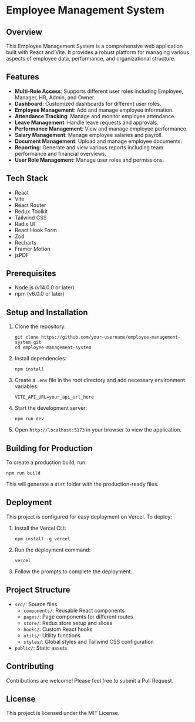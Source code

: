# Employee Management System

## Overview

This Employee Management System is a comprehensive web application built with React and Vite. It provides a robust platform for managing various aspects of employee data, performance, and organizational structure.

## Features

- **Multi-Role Access**: Supports different user roles including Employee, Manager, HR, Admin, and Owner.
- **Dashboard**: Customized dashboards for different user roles.
- **Employee Management**: Add and manage employee information.
- **Attendance Tracking**: Manage and monitor employee attendance.
- **Leave Management**: Handle leave requests and approvals.
- **Performance Management**: View and manage employee performance.
- **Salary Management**: Manage employee salaries and payroll.
- **Document Management**: Upload and manage employee documents.
- **Reporting**: Generate and view various reports including team performance and financial overviews.
- **User Role Management**: Manage user roles and permissions.

## Tech Stack

- React
- Vite
- React Router
- Redux Toolkit
- Tailwind CSS
- Radix UI
- React Hook Form
- Zod
- Recharts
- Framer Motion
- jsPDF

## Prerequisites

- Node.js (v14.0.0 or later)
- npm (v6.0.0 or later)

## Setup and Installation

1. Clone the repository:
   ```
   git clone https://github.com/your-username/employee-management-system.git
   cd employee-management-system
   ```

2. Install dependencies:
   ```
   npm install
   ```

3. Create a `.env` file in the root directory and add necessary environment variables:
   ```
   VITE_API_URL=your_api_url_here
   ```

4. Start the development server:
   ```
   npm run dev
   ```

5. Open `http://localhost:5173` in your browser to view the application.

## Building for Production

To create a production build, run:

```
npm run build
```

This will generate a `dist` folder with the production-ready files.

## Deployment

This project is configured for easy deployment on Vercel. To deploy:

1. Install the Vercel CLI:
   ```
   npm install -g vercel
   ```

2. Run the deployment command:
   ```
   vercel
   ```

3. Follow the prompts to complete the deployment.

## Project Structure

- `src/`: Source files
  - `components/`: Reusable React components
  - `pages/`: Page components for different routes
  - `store/`: Redux store setup and slices
  - `hooks/`: Custom React hooks
  - `utils/`: Utility functions
  - `styles/`: Global styles and Tailwind CSS configuration
- `public/`: Static assets

## Contributing

Contributions are welcome! Please feel free to submit a Pull Request.

## License

This project is licensed under the MIT License.